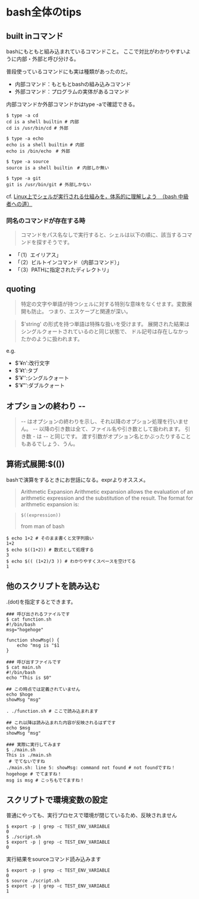 # bash全体のtips

## built inコマンド
bashにもともと組み込まれているコマンドこと。
ここで対比がわかりやすいように内部・外部と呼び分ける。

普段使っているコマンドにも実は種類があったのだ。
* 内部コマンド：もともとbashの組み込みコマンド
* 外部コマンド：プログラムの実体があるコマンド

内部コマンドか外部コマンドかはtype -aで確認できる。
```
$ type -a cd
cd is a shell builtin # 内部
cd is /usr/bin/cd # 外部

$ type -a echo
echo is a shell builtin # 内部
echo is /bin/echo　# 外部

$ type -a source
source is a shell builtin　# 内部しか無い

$ type -a git
git is /usr/bin/git # 外部しかない
```

cf. [Linux上でシェルが実行される仕組みを，体系的に理解しよう　（bash 中級者への道）](http://language-and-engineering.hatenablog.jp/entry/20110617/p1)

### 同名のコマンドが存在する時
> コマンドをパス名なしで実行すると、シェルは以下の順に、該当するコマンドを探すそうです。
* 「（1）エイリアス」
* 「（2）ビルトインコマンド（内部コマンド）」
* 「（3）PATHに指定されたディレクトリ」

## quoting
> 特定の文字や単語が持つシェルに対する特別な意味をなくせます。変数展開も防止。
つまり、エスケープと関連が深い。

> $'string' の形式を持つ単語は特殊な扱いを受けます。
展開された結果はシングルクォートされているのと同じ状態で、 ドル記号は存在しなかったかのように扱われます。

e.g.
* $'¥n':改行文字
* $'¥t':タブ
* $'¥'':シングルクォート
* $'¥"':ダブルクォート

## オプションの終わり --
> -- はオプションの終わりを示し、それ以降のオプション処理を行いません。
> -- 以降の引き数は全て、ファイル名や引き数として扱われます。 引き数 - は -- と同じです。
渡す引数がオプション名とかぶったりすることもあるでしょう、うん。

## 算術式展開:$(())
bashで演算をするときにお世話になる。exprよりオススメ。

> Arithmetic Expansion
>       Arithmetic  expansion allows the  evaluation of an arithmetic expression
>       and the substitution of the result.  The format for  arithmetic  expansion is:

>     $((expression))
> from man of bash

```
$ echo 1+2 # そのまま書くと文字列扱い
1+2
$ echo $((1+2)) # 数式として処理する
3
$ echo $(( (1+2)/3 )) # わかりやすくスペースを空けてる
1
```

## 他のスクリプトを読み込む
.(dot)を指定するとできます。

```
### 呼び出されるファイルです
$ cat function.sh
#!/bin/bash
msg="hogehoge"

function showMsg() {
    echo "msg is "$1
}

### 呼び出すファイルです
$ cat main.sh
#!/bin/bash
echo "This is $0"

## この時点では定義されていません
echo $hoge
showMsg "msg"

. ./function.sh # ここで読み込まれます

## これ以降は読み込まれた内容が反映されるはずです
echo $msg
showMsg "msg"

### 実際に実行してみます
$ ./main.sh
This is ./main.sh
 # でてないですね
./main.sh: line 5: showMsg: command not found # not foundですね！
hogehoge # でてますね！
msg is msg # こっちもでてますね！

```

## スクリプトで環境変数の設定
普通にやっても、実行プロセスで環境が閉じているため、反映されません
```
$ export -p | grep -c TEST_ENV_VARIABLE
0
$ ./script.sh
$ export -p | grep -c TEST_ENV_VARIABLE
0
```

実行結果をsourceコマンド読み込みます
```
$ export -p | grep -c TEST_ENV_VARIABLE
0
$ source ./script.sh
$ export -p | grep -c TEST_ENV_VARIABLE
1
```
